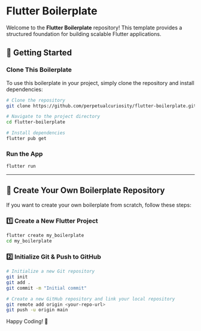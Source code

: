# Flutter Boilerplate

Welcome to the **Flutter Boilerplate** repository! This template provides a structured foundation for building scalable Flutter applications.

## 🚀 Getting Started

### Clone This Boilerplate
To use this boilerplate in your project, simply clone the repository and install dependencies:

```bash
# Clone the repository
git clone https://github.com/perpetualcuriosity/flutter-boilerplate.git

# Navigate to the project directory
cd flutter-boilerplate

# Install dependencies
flutter pub get
```

### Run the App
```bash
flutter run
```

---

## 📜 Create Your Own Boilerplate Repository
If you want to create your own boilerplate from scratch, follow these steps:

### 1️⃣ Create a New Flutter Project
```bash
flutter create my_boilerplate
cd my_boilerplate
```

### 2️⃣ Initialize Git & Push to GitHub
```bash
# Initialize a new Git repository
git init
git add .
git commit -m "Initial commit"

# Create a new GitHub repository and link your local repository
git remote add origin <your-repo-url>
git push -u origin main
```

Happy Coding! 🎉
